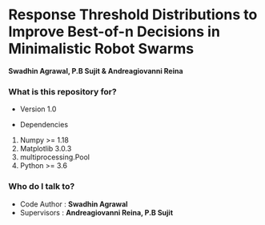 # Response Threshold Distributions to Improve Best-of-n Decisions in Minimalistic Robot Swarms #
**Swadhin Agrawal, P.B Sujit & Andreagiovanni Reina**

### What is this repository for? ###

* Version 1.0

* Dependencies  

1. Numpy >= 1.18
2. Matplotlib 3.0.3
3. multiprocessing.Pool
4. Python >= 3.6

### Who do I talk to? ###

* Code Author : **Swadhin Agrawal**
* Supervisors : **Andreagiovanni Reina, P.B Sujit**
